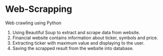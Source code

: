 # Web-Scrapping
Web crawling using Python
1. Using Beautiful Soup to extract and scrape data from website. 
2. Financial website contains information about ticker, symbols and price.
3. Extracting ticker with maximum value and displaying to the user.
4. Saving the scrapped result from the website into database.
